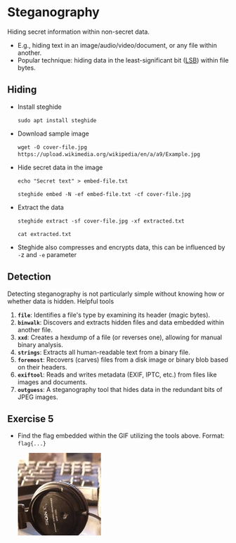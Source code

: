 # Steganography

Hiding secret information within non-secret data.

- E.g., hiding text in an image/audio/video/document, or any file within another.
- Popular technique: hiding data in the least-significant bit ([LSB](https://ctf101.org/forensics/what-is-stegonagraphy/#lsb-steganography)) within file bytes.

## Hiding

- Install steghide

  ```execute
  sudo apt install steghide
  ```

- Download sample image

  ```execute
  wget -O cover-file.jpg https://upload.wikimedia.org/wikipedia/en/a/a9/Example.jpg
  ```

- Hide secret data in the image

  ```execute
  echo "Secret text" > embed-file.txt
  ```

  ```execute
  steghide embed -N -ef embed-file.txt -cf cover-file.jpg
  ```

- Extract the data

  ```execute
  steghide extract -sf cover-file.jpg -xf extracted.txt
  ```

  ```execute
  cat extracted.txt
  ```

- Steghide also compresses and encrypts data, this can be influenced by `-`z and `-e` parameter

## Detection

Detecting steganography is not particularly simple without knowing how or whether data is hidden. Helpful tools

1. **`file`**: Identifies a file's type by examining its header (magic bytes).
1. **`binwalk`**: Discovers and extracts hidden files and data embedded within another file.
1. **`xxd`**: Creates a hexdump of a file (or reverses one), allowing for manual binary analysis.
1. **`strings`**: Extracts all human-readable text from a binary file.
1. **`foremost`**: Recovers (carves) files from a disk image or binary blob based on their headers.
1. **`exiftool`**: Reads and writes metadata (EXIF, IPTC, etc.) from files like images and documents.
1. **`outguess`**: A steganography tool that hides data in the redundant bits of JPEG images.

## Exercise 5

- Find the flag embedded within the GIF utilizing the tools above. Format: `flag{...}`

  ![](steg.gif)

